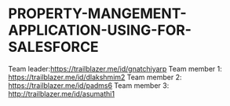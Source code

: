 # PROPERTY-MANGEMENT-APPLICATION-USING-FOR-SALESFORCE
Team leader:https://trailblazer.me/id/gnatchiyarp
Team member 1: https://trailblazer.me/id/dlakshmim2
Team member 2: https://trailblazer.me/id/padms6
Team member 3: http://trailblazer.me/id/asumathi1
